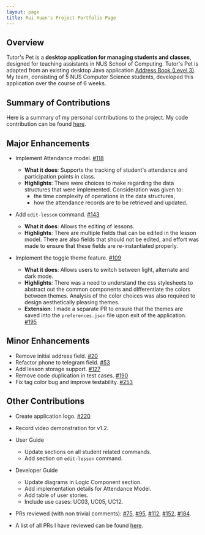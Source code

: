 ```yaml
---
layout: page
title: Rui Xuan's Project Portfolio Page
---
```


## Overview
Tutor's Pet is a **desktop application for managing students and classes**, designed for teaching assistants in NUS
School of Computing.
Tutor's Pet is adapted from an existing desktop Java application
[Address Book (Level 3)](https://se-education.org/addressbook-level3/).
My team, consisting of 5 NUS Computer Science students, developed this application over the course of 6 weeks.

## Summary of Contributions
Here is a summary of my personal contributions to the project.
My code contribution can be found [here](https://nus-cs2103-ay2021s1.github.io/tp-dashboard/#breakdown=true&search=ruixuantan).

## Major Enhancements
* Implement Attendance model. [#118](https://github.com/AY2021S1-CS2103T-T10-4/tp/pull/118)
  * **What it does**: Supports the tracking of student's attendance and participation points in class.
  * **Highlights**: There were choices to make regarding the data structures that were implemented.
    Consideration was given to:
      * the time complexity of operations in the data structures,
      * how the attendance records are to be retrieved and updated.

* Add `edit-lesson` command. [#143](https://github.com/AY2021S1-CS2103T-T10-4/tp/pull/143)
    * **What it does**: Allows the editing of lessons.
    * **Highlights**: There are multiple fields that can be edited in the lesson model.
      There are also fields that should not be edited, and effort was made to ensure that these fields are re-instantiated properly.

* Implement the toggle theme feature. [#109](https://github.com/AY2021S1-CS2103T-T10-4/tp/pull/109)
    * **What it does**: Allows users to switch between light, alternate and dark mode.
    * **Highlights**: There was a need to understand the css stylesheets to abstract out the common components and differentiate the colors between themes.
      Analysis of the color choices was also required to design aesthetically pleasing themes.
    * **Extension**: I made a separate PR to ensure that the themes are saved into the `preferences.json` file upon exit of the application.
      [#195](https://github.com/AY2021S1-CS2103T-T10-4/tp/pull/195)

## Minor Enhancements
* Remove initial address field. [#20](https://github.com/AY2021S1-CS2103T-T10-4/tp/pull/20)
* Refactor phone to telegram field. [#53](https://github.com/AY2021S1-CS2103T-T10-4/tp/pull/53)
* Add lesson storage support. [#127](https://github.com/AY2021S1-CS2103T-T10-4/tp/pull/127)
* Remove code duplication in test cases. [#190](https://github.com/AY2021S1-CS2103T-T10-4/tp/pull/190)
* Fix tag color bug and improve testability. [#253](https://github.com/AY2021S1-CS2103T-T10-4/tp/pull/253)

## Other Contributions
* Create application logo. [#220](https://github.com/AY2021S1-CS2103T-T10-4/tp/pull/220)
* Record video demonstration for v1.2.

* User Guide
  * Update sections on all student related commands.
  * Add section on `edit-lesson` command.

* Developer Guide
  * Update diagrams in Logic Component section.
  * Add implementation details for Attendance Model.
  * Add table of user stories.
  * Include use cases: UC03, UC05, UC12.

* PRs reviewed (with non trivial comments):
  [#75](https://github.com/AY2021S1-CS2103T-T10-4/tp/pull/75),
  [#95](https://github.com/AY2021S1-CS2103T-T10-4/tp/pull/95),
  [#112](https://github.com/AY2021S1-CS2103T-T10-4/tp/pull/112),
  [#152](https://github.com/AY2021S1-CS2103T-T10-4/tp/pull/152),
  [#184](https://github.com/AY2021S1-CS2103T-T10-4/tp/pull/184).

* A list of all PRs I have reviewed can be found [here](https://github.com/AY2021S1-CS2103T-T10-4/tp/pulls?q=is%3Apr+reviewed-by%3Aruixuantan).
